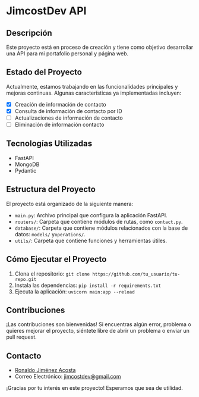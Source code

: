 # JimcostDev API

## Descripción

Este proyecto está en proceso de creación y tiene como objetivo desarrollar una API para mi portafolio personal y página web.

## Estado del Proyecto

Actualmente, estamos trabajando en las funcionalidades principales y mejoras continuas. Algunas características ya implementadas incluyen:

- [x] Creación de información de contacto
- [x] Consulta de información de contacto por ID
- [ ] Actualizaciones de información de contacto
- [ ] Eliminación de información contacto

## Tecnologías Utilizadas

- FastAPI
- MongoDB
- Pydantic

## Estructura del Proyecto

El proyecto está organizado de la siguiente manera:

- `main.py`: Archivo principal que configura la aplicación FastAPI.
- `routers/`: Carpeta que contiene módulos de rutas, como `contact.py`.
- `database/`: Carpeta que contiene módulos relacionados con la base de datos: `models/` y`operations/`.
- `utils/`: Carpeta que contiene funciones y herramientas útiles.


## Cómo Ejecutar el Proyecto

1. Clona el repositorio: `git clone https://github.com/tu_usuario/tu-repo.git`
2. Instala las dependencias: `pip install -r requirements.txt`
3. Ejecuta la aplicación: `uvicorn main:app --reload`

## Contribuciones

¡Las contribuciones son bienvenidas! Si encuentras algún error, problema o quieres mejorar el proyecto, siéntete libre de abrir un problema o enviar un pull request.

## Contacto

- [Ronaldo Jiménez Acosta](https://www.linkedin.com/in/ronaldo-jimenez/)
- Correo Electrónico: jimcostdev@gmail.com

¡Gracias por tu interés en este proyecto! Esperamos que sea de utilidad.
